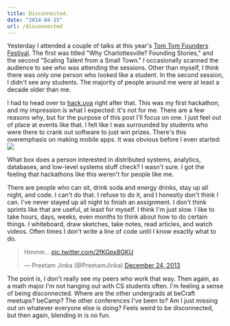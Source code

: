 ```yaml
---
title: Disconnected.
date: "2014-04-15"
url: /disconnected
---
```



Yesterday I attended a couple of talks at this year's [Tom Tom Founders Festival](https://www.tomtomfest.com/). The first was titled "Why Charlottesville? Founding Stories," and the second "Scaling Talent from a Small Town." I occasionally scanned the audience to see who was attending the sessions. Other than myself, I think there was only one person who looked like a student. In the second session, I didn't see any students. The majority of people around me were at least a decade older than me.

I had to head over to [hack.uva](https://hackuva.io/) right after that. This was my first hackathon, and my impression is what I expected: it's not for me. There are a few reasons why, but for the purpose of this post I'll focus on one. I just feel out of place at events like that. I felt like I was surrounded by students who were there to crank out software to just win prizes. There's this overemphasis on making mobile apps. It was obvious before I even started:
![](https://pbs.twimg.com/media/Bk5jYNLCEAAjGY9.png:large)

What box does a person interested in distributed systems, analytics, databases, and low-level systems stuff check? I wasn't sure. I got the feeling that hackathons like this weren't for people like me.

There are people who can sit, drink soda and energy drinks, stay up all night, and code. I can't do that. I refuse to do it, and I honestly don't think I can. I've never stayed up all night to finish an assignment. I don't think sprints like that are useful, at least for myself. I think I'm just slow. I like to take hours, days, weeks, even *months* to think about how to do certain things. I whiteboard, draw sketches, take notes, read articles, and watch videos. Often times I don't write a line of code until I know exactly what to do.

<blockquote class="twitter-tweet" lang="en"><p>Hmmm... <a href="https://t.co/2fKGpx8GKU">pic.twitter.com/2fKGpx8GKU</a></p>&mdash; Preetam Jinka (@PreetamJinka) <a href="https://twitter.com/PreetamJinka/statuses/415546081150115840">December 24, 2013</a></blockquote>
<script async src="//platform.twitter.com/widgets.js" charset="utf-8"></script>

The point is, I don't really see my peers who work that way. Then again, as a math major I'm not hanging out with CS students often. I'm feeling a sense of being disconnected. Where are the other undergrads at beCraft meetups? beCamp? The other conferences I've been to? Am I just missing out on whatever everyone else is doing? Feels weird to be disconnected, but then again, blending in is no fun.

